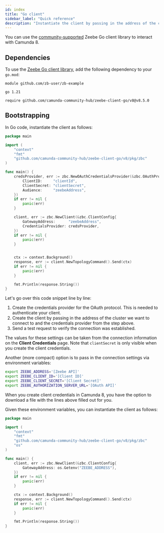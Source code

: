 ```yaml
---
id: index
title: "Go client"
sidebar_label: "Quick reference"
description: "Instantiate the client by passing in the address of the cluster you want to connect to in a Go application to interact with Camunda 8."
---
```


You can use the [community-supported](https://github.com/camunda-community-hub) Zeebe Go client library to interact with Camunda 8.

## Dependencies

To use the [Zeebe Go client library](https://github.com/camunda-community-hub/zeebe-client-go/), add the following dependency to your `go.mod`:

```
module github.com/zb-user/zb-example

go 1.21

require github.com/camunda-community-hub/zeebe-client-go/v8@v8.5.0
```

## Bootstrapping

In Go code, instantiate the client as follows:

```go
package main

import (
    "context"
    "fmt"
    "github.com/camunda-community-hub/zeebe-client-go/v8/pkg/zbc"
)

func main() {
    credsProvider, err := zbc.NewOAuthCredentialsProvider(&zbc.OAuthProviderConfig{
        ClientID:     "clientId",
        ClientSecret: "clientSecret",
        Audience:     "zeebeAddress",
    })
    if err != nil {
        panic(err)
    }

    client, err := zbc.NewClient(&zbc.ClientConfig{
        GatewayAddress:      "zeebeAddress",
        CredentialsProvider: credsProvider,
    })
    if err != nil {
        panic(err)
    }


    ctx := context.Background()
    response, err := client.NewTopologyCommand().Send(ctx)
    if err != nil {
        panic(err)
    }

    fmt.Println(response.String())
}
```

Let's go over this code snippet line by line:

1. Create the credentials provider for the OAuth protocol. This is needed to authenticate your client.
2. Create the client by passing in the address of the cluster we want to connect to and the credentials provider from the step above.
3. Send a test request to verify the connection was established.

The values for these settings can be taken from the connection information on the **Client Credentials** page. Note that `clientSecret` is only visible when you create the client credentials.

Another (more compact) option is to pass in the connection settings via environment variables:

```bash
export ZEEBE_ADDRESS='[Zeebe API]'
export ZEEBE_CLIENT_ID='[Client ID]'
export ZEEBE_CLIENT_SECRET='[Client Secret]'
export ZEEBE_AUTHORIZATION_SERVER_URL='[OAuth API]'
```

When you create client credentials in Camunda 8, you have the option to download a file with the lines above filled out for you.

Given these environment variables, you can instantiate the client as follows:

```go
package main

import (
    "context"
    "fmt"
    "github.com/camunda-community-hub/zeebe-client-go/v8/pkg/zbc"
    "os"
)

func main() {
    client, err := zbc.NewClient(&zbc.ClientConfig{
        GatewayAddress: os.Getenv("ZEEBE_ADDRESS"),
    })
    if err != nil {
        panic(err)
    }

    ctx := context.Background()
    response, err := client.NewTopologyCommand().Send(ctx)
    if err != nil {
        panic(err)
    }

    fmt.Println(response.String())
}
```
